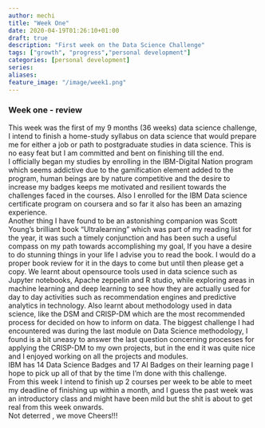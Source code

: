 ```yaml
---
author: mechi
title: "Week One"
date: 2020-04-19T01:26:10+01:00
draft: true
description: "First week on the Data Science Challenge"
tags: ["growth", "progress","personal development"]
categories: [personal development]
series:
aliases:
feature_image: "/image/week1.png"
---
```

### Week one - review

This week was the first of my 9 months (36 weeks) data science challenge, I intend to finish a home-study syllabus on data science that would prepare me for either a job or path to postgraduate studies in data science. This is no easy feat but I am committed and bent on finishing till the end.  
I officially began my studies by enrolling in the IBM-Digital Nation program which seems addictive due to the gamification element added to the program, human beings are by nature competitive and the desire to increase my badges keeps  me motivated and resilient towards the challenges faced in the courses. Also I enrolled for the IBM Data science certificate program on coursera and so far it also has been an amazing experience.  
Another thing I have found to be an astonishing companion was Scott Young’s brilliant book “Ultralearning” which was part of my reading list for the year, it was such a timely conjunction and has been such a useful compass on my path towards accomplishing my goal, If you have a desire to do stunning things in your life I advise you to read the book. I would do a proper book review for it in the days to come but until then please get a copy.
We learnt about opensource tools used in data science such as Jupyter notebooks, Apache zeppelin and R studio, while exploring areas in machine learning and deep learning to see how they are actually used for day to day activities such as recommendation engines and predictive analytics in technology. Also learnt about methodology used in data science, like the DSM and CRISP-DM which are the most recommended process for decided on how to inform on data.
The biggest challenge I had encountered was during the last module on Data Science methodology, I found is a bit uneasy to answer the last question concerning processes for applying the CRISP-DM to my own projects, but in the end it was quite nice and I enjoyed working on all the projects and modules.  
IBM has 14 Data Science Badges and 17 AI Badges on their learning page I hope to pick up all of that by the time I’m done with this challenge.  
From this week I intend to finish up 2 courses per week to be able to meet my deadline of finishing up within a month, and I guess the past week was an introductory class and might have been mild but the shit is about to get real from this week onwards.  
Not deterred , we move
Cheers!!!
